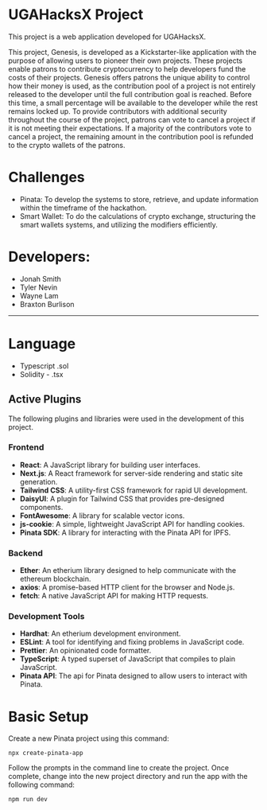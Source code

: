 # UGAHacksX Project

This project is a web application developed for UGAHacksX.

This project, Genesis, is developed as a Kickstarter-like application with the purpose of allowing users to pioneer their own projects. These projects enable patrons to contribute cryptocurrency to help developers fund the costs of their projects. Genesis offers patrons the unique ability to control how their money is used, as the contribution pool of a project is not entirely released to the developer until the full contribution goal is reached. Before this time, a small percentage will be available to the developer while the rest remains locked up. To provide contributors with additional security throughout the course of the project, patrons can vote to cancel a project if it is not meeting their expectations. If a majority of the contributors vote to cancel a project, the remaining amount in the contribution pool is refunded to the crypto wallets of the patrons.

# Challenges
- Pinata: To develop the systems to store, retrieve, and update information within the timeframe of the hackathon. 
- Smart Wallet: To do the calculations of crypto exchange, structuring the smart wallets systems, and utilizing the modifiers efficiently. 



# Developers:
- Jonah Smith
- Tyler Nevin
- Wayne Lam
- Braxton Burlison

---

# Language
- Typescript .sol
- Solidity - .tsx

## Active Plugins

The following plugins and libraries were used in the development of this project.

### Frontend

- **React**: A JavaScript library for building user interfaces.
- **Next.js**: A React framework for server-side rendering and static site generation.
- **Tailwind CSS**: A utility-first CSS framework for rapid UI development.
- **DaisyUI**: A plugin for Tailwind CSS that provides pre-designed components.
- **FontAwesome**: A library for scalable vector icons.
- **js-cookie**: A simple, lightweight JavaScript API for handling cookies.
- **Pinata SDK**: A library for interacting with the Pinata API for IPFS.

### Backend

- **Ether**: An etherium library designed to help communicate with the ethereum blockchain. 
- **axios**: A promise-based HTTP client for the browser and Node.js.
- **fetch**: A native JavaScript API for making HTTP requests.

### Development Tools
- **Hardhat**: An etherium development environment. 
- **ESLint**: A tool for identifying and fixing problems in JavaScript code.
- **Prettier**: An opinionated code formatter.
- **TypeScript**: A typed superset of JavaScript that compiles to plain JavaScript.
- **Pinata API**: The api for Pinata designed to allow users to interact with Pinata.


# Basic Setup

Create a new Pinata project using this command:

```
npx create-pinata-app
```
Follow the prompts in the command line to create the project. Once complete, change into the new project directory and run the app with the following command:
```
npm run dev
```


